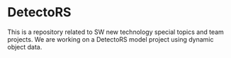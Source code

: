# DetectoRS
This is a repository related to SW new technology special topics and team projects. We are working on a DetectoRS model project using dynamic object data.
